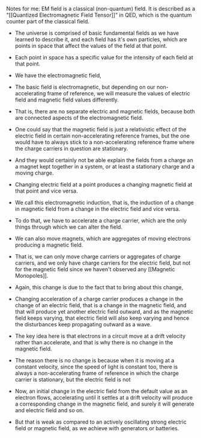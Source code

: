 Notes for me: EM field is a classical (non-quantum) field. It is described as a "[[Quantized Electromagnetic Field Tensor]]" in QED, which is the quantum counter part of the classical field.

- The universe is comprised of basic fundamental fields as we have learned to describe it, and each field has it's own particles, which are points in space that affect the values of the field at that point.
- Each point in space has a specific value for the intensity of each field at that point.
- We have the electromagnetic field, 

- The basic field is electromagnetic, but depending on our non-accelerating frame of reference, we will measure the values of electric field and magnetic field values differently.
- That is, there are no separate electric and magnetic fields, because both are connected aspects of the electromagnetic field.
- One could say that the magnetic field is just a relativistic effect of the electric field in certain non-accelerating reference frames, but the one would have to always stick to a non-accelerating reference frame where the charge carriers in question are stationary.
- And they would certainly not be able explain the fields from a charge an a magnet kept together in a system, or at least a stationary charge and a moving charge.

- Changing electric field at a point produces a changing magnetic field at that point and vice versa.
- We call this electromagnetic induction, that is, the induction of a change in magnetic field from a change in the electric field and vice versa.
- To do that, we have to accelerate a charge carrier, which are the only things through which we can alter the field.
- We can also move magnets, which are aggregates of moving electrons producing a magnetic field.
- That is, we can only move charge carriers or aggregates of charge carriers, and we only have charge carriers for the electric field, but not for the magnetic field since we haven't observed any [[Magnetic Monopoles]].
- Again, this change is due to the fact that to bring about this change, 

- Changing acceleration of a charge carrier produces a change in the change of an electric field, that is a change in the magnetic field, and that will produce yet another electric field outward, and as the magnetic field keeps varying, that electric field will also keep varying and hence the disturbances keep propagating outward as a wave.
- The key idea here is that electrons in a circuit move at a drift velocity rather than accelerate, and that is why there is no change in the magnetic field.
- The reason there is no change is because when it is moving at a constant velocity, since the speed of light is constant too, there is always a non-accelerating frame of reference in which the charge carrier is stationary, but the electric field is not
- Now, an initial change in the electric field from the default value as an electron flows, accelerating until it settles at a drift velocity will produce a corresponding change in the magnetic field, and surely it will generate and electric field and so on.
- But that is weak as compared to an actively oscillating strong electric field or magnetic field, as we achieve with generators or batteries.